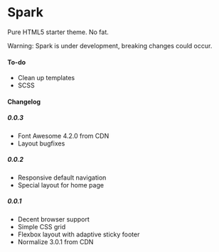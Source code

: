 Spark
=====

Pure HTML5 starter theme. No fat.

Warning: Spark is under development, breaking changes could occur.

#### To-do
- Clean up templates
- SCSS

#### Changelog

##### 0.0.3
- Font Awesome 4.2.0 from CDN
- Layout bugfixes

##### 0.0.2
- Responsive default navigation
- Special layout for home page

##### 0.0.1
- Decent browser support
- Simple CSS grid
- Flexbox layout with adaptive sticky footer
- Normalize 3.0.1 from CDN




